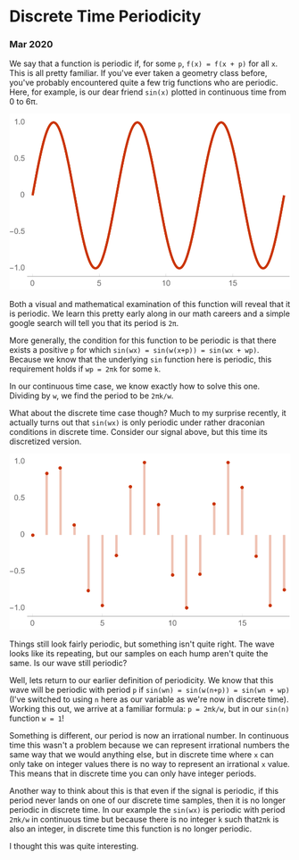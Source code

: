 # Discrete Time Periodicity
### Mar 2020

We say that a function is periodic if, for some `p`, `f(x) = f(x + p)`
for all `x`. This is all pretty familiar. If you've ever taken a
geometry class before, you've probably encountered quite a few trig
functions who are periodic. Here, for example, is our dear friend
`sin(x)` plotted in continuous time from 0 to 6π.

![sin of x from zero to 6π](media/sin_x_ct.svg )

Both a visual and mathematical examination of this function will
reveal that it is periodic. We learn this pretty early along in our
math careers and a simple google search will tell you that its period
is `2π`.

More generally, the condition for this function to be periodic is that
there exists a positive `p` for which `sin(wx) = sin(w(x+p)) =
sin(wx + wp)`. Because we know that the underlying `sin` function here
is periodic, this requirement holds if `wp = 2πk` for some `k`.

In our continuous time case, we know exactly how to solve this
one. Dividing by `w`, we find the period to be `2πk/w`.

What about the discrete time case though? Much to my surprise
recently, it actually turns out that `sin(wx)` is only periodic under
rather draconian conditions in discrete time. Consider our signal
above, but this time its discretized version.

![sin of x from zero to 6π](media/sin_x_dt.svg )

Things still look fairly periodic, but something isn't quite
right. The wave looks like its repeating, but our samples on each hump
aren't quite the same. Is our wave still periodic?

Well, lets return to our earlier definition of periodicity. We know
that this wave will be periodic with period `p` if `sin(wn) =
sin(w(n+p)) = sin(wn + wp)` (I've switched to using `n` here as our
variable as we're now in discrete time). Working this out, we arrive
at a familiar formula: `p = 2πk/w`, but in our `sin(n)` function
`w = 1`!

Something is different, our period is now an irrational number. In
continuous time this wasn't a problem because we can represent
irrational numbers the same way that we would anything else, but in
discrete time where `x` can only take on integer values there is no
way to represent an irrational `x` value. This means that in discrete
time you can only have integer periods.

Another way to think about this is that even if the signal is
periodic, if this period never lands on one of our discrete time
samples, then it is no longer periodic in discrete time. In our
example the `sin(wx)` is periodic with period `2πk/w` in continuous
time but because there is no integer `k` such that`2πk` is also an
integer, in discrete time this function is no longer periodic.

I thought this was quite interesting.
